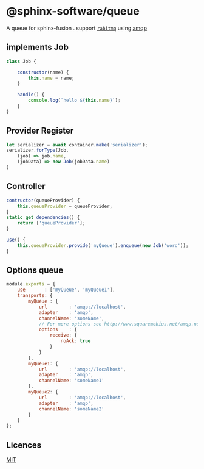 @sphinx-software/queue
===============

A queue for sphinx-fusion . support [`rabitmq`](https://www.rabbitmq.com/) using [amqp](https://github.com/squaremo/amqp.node)
## implements Job
```js
class Job {

    constructor(name) {
        this.name = name;
    }

    handle() {
        console.log(`hello ${this.name}`);
    }
}
```
## Provider Register

```js
let serializer = await container.make('serializer');
serializer.forType(Job,
    (job) => job.name,
    (jobData) => new Job(jobData.name)
)
```

## Controller

```js
contructor(queueProvider) {
    this.queueProvider = queueProvider;
}
static get dependencies() {
    return ['queueProvider'];
}

use() {
    this.queueProvider.provide('myQueue').enqueue(new Job('word'));
}
```

## Options queue
```js
module.exports = {
    use       : ['myQueue', 'myQueue1'],
    transports: {
        myQueue : {
            url        : 'amqp://localhost',
            adapter    : 'amqp',
            channelName: 'someName',
            // For more options see http://www.squaremobius.net/amqp.node/channel_api.html#channel_consume
            options    : {
                receive: {
                    noAck: true
                }
            }
        },
        myQueue1: {
            url        : 'amqp://localhost',
            adapter    : 'amqp',
            channelName: 'someName1'
        },
        myQueue2: {
            url        : 'amqp://localhost',
            adapter    : 'amqp',
            channelName: 'someName2'
        }
    }
};
```
## Licences

[MIT](LICENSE)